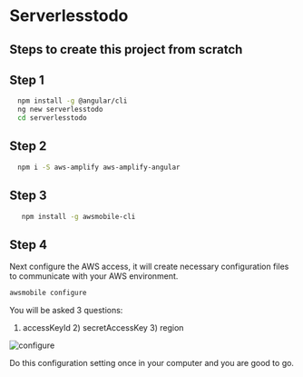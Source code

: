 # Serverlesstodo

## Steps to create this project from scratch

## Step 1

```sh
  npm install -g @angular/cli
  ng new serverlesstodo
  cd serverlesstodo
```

## Step 2

```sh
  npm i -S aws-amplify aws-amplify-angular
```

## Step 3

```sh
   npm install -g awsmobile-cli
```

## Step 4

Next configure the AWS access, it will create necessary configuration files to communicate with your AWS environment.

```sh
awsmobile configure
```

You will be asked 3 questions:

1. accessKeyId 2) secretAccessKey 3) region

![configure]()

Do this configuration setting once in your computer and you are good to go.
